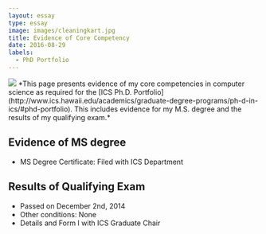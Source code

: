 ```yaml
---
layout: essay  
type: essay
image: images/cleaningkart.jpg
title: Evidence of Core Competency  
date: 2016-08-29  
labels:
  - PhD Portfolio
---
```


<img class="ui image" src="{{ site.baseurl }}/images/cleaningkart.jpg ">
*This page presents evidence of my core competencies in computer science as required for the [ICS Ph.D. Portfolio](http://www.ics.hawaii.edu/academics/graduate-degree-programs/ph-d-in-ics/#phd-portfolio). This includes evidence for my M.S. degree and the results of my qualifying exam.*

## Evidence of MS degree

* MS Degree Certificate: Filed with ICS Department

## Results of Qualifying Exam

* Passed on December 2nd, 2014
* Other conditions: None
* Details and Form I with ICS Graduate Chair



